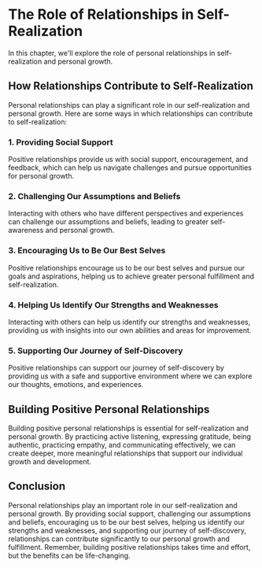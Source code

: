 # The Role of Relationships in Self-Realization

In this chapter, we'll explore the role of personal relationships in self-realization and personal growth.

How Relationships Contribute to Self-Realization
------------------------------------------------

Personal relationships can play a significant role in our self-realization and personal growth. Here are some ways in which relationships can contribute to self-realization:

### 1. Providing Social Support

Positive relationships provide us with social support, encouragement, and feedback, which can help us navigate challenges and pursue opportunities for personal growth.

### 2. Challenging Our Assumptions and Beliefs

Interacting with others who have different perspectives and experiences can challenge our assumptions and beliefs, leading to greater self-awareness and personal growth.

### 3. Encouraging Us to Be Our Best Selves

Positive relationships encourage us to be our best selves and pursue our goals and aspirations, helping us to achieve greater personal fulfillment and self-realization.

### 4. Helping Us Identify Our Strengths and Weaknesses

Interacting with others can help us identify our strengths and weaknesses, providing us with insights into our own abilities and areas for improvement.

### 5. Supporting Our Journey of Self-Discovery

Positive relationships can support our journey of self-discovery by providing us with a safe and supportive environment where we can explore our thoughts, emotions, and experiences.

Building Positive Personal Relationships
----------------------------------------

Building positive personal relationships is essential for self-realization and personal growth. By practicing active listening, expressing gratitude, being authentic, practicing empathy, and communicating effectively, we can create deeper, more meaningful relationships that support our individual growth and development.

Conclusion
----------

Personal relationships play an important role in our self-realization and personal growth. By providing social support, challenging our assumptions and beliefs, encouraging us to be our best selves, helping us identify our strengths and weaknesses, and supporting our journey of self-discovery, relationships can contribute significantly to our personal growth and fulfillment. Remember, building positive relationships takes time and effort, but the benefits can be life-changing.
